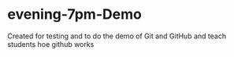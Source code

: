 # evening-7pm-Demo
Created for testing and to do the demo of Git and GitHub and teach students hoe github works
